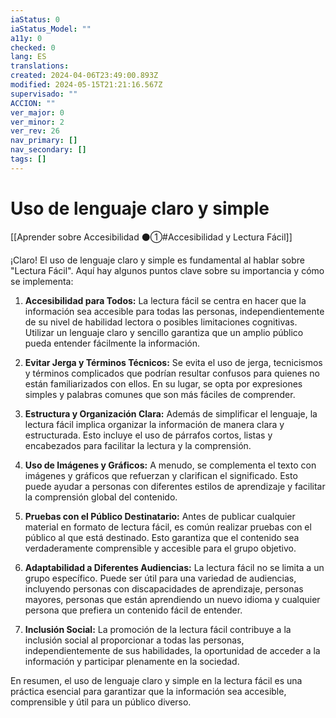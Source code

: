 ```yaml
---
iaStatus: 0
iaStatus_Model: ""
a11y: 0
checked: 0
lang: ES
translations: 
created: 2024-04-06T23:49:00.893Z
modified: 2024-05-15T21:21:16.567Z
supervisado: ""
ACCION: ""
ver_major: 0
ver_minor: 2
ver_rev: 26
nav_primary: []
nav_secondary: []
tags: []
---
```

# Uso de lenguaje claro y simple

[[Aprender sobre Accesibilidad ⚫①#Accesibilidad y Lectura Fácil]]

¡Claro! El uso de lenguaje claro y simple es fundamental al hablar sobre "Lectura Fácil". Aquí hay algunos puntos clave sobre su importancia y cómo se implementa:

1. **Accesibilidad para Todos:** La lectura fácil se centra en hacer que la información sea accesible para todas las personas, independientemente de su nivel de habilidad lectora o posibles limitaciones cognitivas. Utilizar un lenguaje claro y sencillo garantiza que un amplio público pueda entender fácilmente la información.

2. **Evitar Jerga y Términos Técnicos:** Se evita el uso de jerga, tecnicismos y términos complicados que podrían resultar confusos para quienes no están familiarizados con ellos. En su lugar, se opta por expresiones simples y palabras comunes que son más fáciles de comprender.

3. **Estructura y Organización Clara:** Además de simplificar el lenguaje, la lectura fácil implica organizar la información de manera clara y estructurada. Esto incluye el uso de párrafos cortos, listas y encabezados para facilitar la lectura y la comprensión.

4. **Uso de Imágenes y Gráficos:** A menudo, se complementa el texto con imágenes y gráficos que refuerzan y clarifican el significado. Esto puede ayudar a personas con diferentes estilos de aprendizaje y facilitar la comprensión global del contenido.

5. **Pruebas con el Público Destinatario:** Antes de publicar cualquier material en formato de lectura fácil, es común realizar pruebas con el público al que está destinado. Esto garantiza que el contenido sea verdaderamente comprensible y accesible para el grupo objetivo.

6. **Adaptabilidad a Diferentes Audiencias:** La lectura fácil no se limita a un grupo específico. Puede ser útil para una variedad de audiencias, incluyendo personas con discapacidades de aprendizaje, personas mayores, personas que están aprendiendo un nuevo idioma y cualquier persona que prefiera un contenido fácil de entender.

7. **Inclusión Social:** La promoción de la lectura fácil contribuye a la inclusión social al proporcionar a todas las personas, independientemente de sus habilidades, la oportunidad de acceder a la información y participar plenamente en la sociedad.

En resumen, el uso de lenguaje claro y simple en la lectura fácil es una práctica esencial para garantizar que la información sea accesible, comprensible y útil para un público diverso.